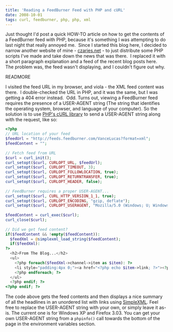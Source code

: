 ```yaml
---
title: 'Reading a FeedBurner Feed with PHP and cURL'
date: 2008-10-01
tags: curl, feedburner, php, php, xml
---
```


Just thought I'd post a quick HOW-TO article on how to get the contents of a
FeedBurner feed with PHP, because it's something I was attempting to do last
night that really annoyed me.  Since I started this blog here, I decided to
narrow another website of mine - [czaries.net](http://www.czaries.net) - to
just distribute some PHP scripts I've made and take down the news that was
there.  I replaced it with a short paragraph explanation and a feed of the
recent blog posts here.  The problem was, the feed wasn't displaying, and I
couldn't figure out why.

READMORE

I visited the feed URL in my browser, and viola - the XML feed content was
there.  I double-checked the URL in PHP, and it was the same, but I was getting
a 404 error instead.  Odd.  Turns out, viewing a FeedBurner feed requires the
presence of a USER-AGENT string (The string that identifies the operating
    system, browser, and language of your computer).  So the solution is to use
[PHP's cURL library](http://us2.php.net/manual/en/ref.curl.php) to send a
USER-AGENT string along with the request, like so:

```php
<?php
// URL location of your feed
$feedUrl = "http://feeds.feedburner.com/VanceLucas?format=xml";
$feedContent = "";
 
// Fetch feed from URL
$curl = curl_init();
curl_setopt($curl, CURLOPT_URL, $feedUrl);
curl_setopt($curl, CURLOPT_TIMEOUT, 3);
curl_setopt($curl, CURLOPT_FOLLOWLOCATION, true);
curl_setopt($curl, CURLOPT_RETURNTRANSFER, true);
curl_setopt($curl, CURLOPT_HEADER, false);
 
// FeedBurner requires a proper USER-AGENT...
curl_setopt($curl, CURL_HTTP_VERSION_1_1, true);
curl_setopt($curl, CURLOPT_ENCODING, "gzip, deflate");
curl_setopt($curl, CURLOPT_USERAGENT, "Mozilla/5.0 (Windows; U; Windows NT 5.1; en-US; rv:1.9.0.3) Gecko/2008092417 Firefox/3.0.3");
 
$feedContent = curl_exec($curl);
curl_close($curl);
 
// Did we get feed content?
if($feedContent && !empty($feedContent)):
  $feedXml = @simplexml_load_string($feedContent);
  if($feedXml):
?>
  <h2>From The Blog...</h2>
  <ul>
    <?php foreach($feedXml->channel->item as $item): ?>
    <li style="padding:4px 0;"><a href="<?php echo $item->link; ?>"><?php echo $item->title; ?></a></li>
    <?php endforeach; ?>
  </ul>
  <?php endif; ?>
<?php endif; ?>
```

The code above gets the feed contents and then displays a nice summary of all
the headlines in an unordered list with links using
[SimpleXML](http://us2.php.net/manual/en/ref.simplexml.php).  Feel free to
replace the USER-AGENT string with your own, or simply leave it as-is.  The
current one is for Windows XP and Firefox 3.03.  You can get your own
USER-AGENT string from a `phpinfo()` call towards the bottom of the page in the
environment variables section.
